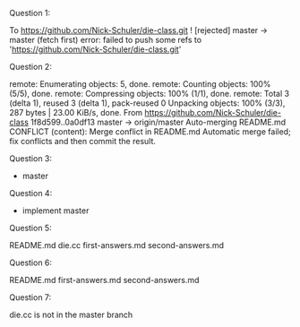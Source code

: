 Question 1: 

To https://github.com/Nick-Schuler/die-class.git
 ! [rejected]        master -> master (fetch first)
error: failed to push some refs to 'https://github.com/Nick-Schuler/die-class.git'

Question 2:

remote: Enumerating objects: 5, done.
remote: Counting objects: 100% (5/5), done.
remote: Compressing objects: 100% (1/1), done.
remote: Total 3 (delta 1), reused 3 (delta 1), pack-reused 0
Unpacking objects: 100% (3/3), 287 bytes | 23.00 KiB/s, done.
From https://github.com/Nick-Schuler/die-class
   1f8d599..0a0df13  master     -> origin/master
Auto-merging README.md
CONFLICT (content): Merge conflict in README.md
Automatic merge failed; fix conflicts and then commit the result.

Question 3:

* master

Question 4: 

* implement
  master

Question 5:

README.md  die.cc  first-answers.md  second-answers.md

Question 6:

README.md  first-answers.md  second-answers.md

Question 7:

die.cc is not in the master branch